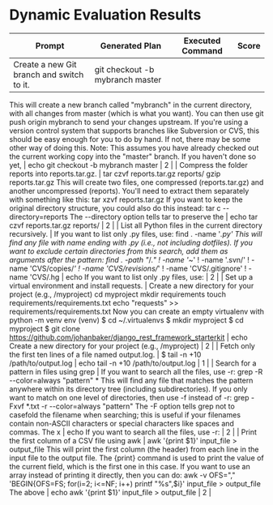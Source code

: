 # Dynamic Evaluation Results

| Prompt | Generated Plan | Executed Command | Score |
|--------|----------------|-------------------|-------|
| Create a new Git branch and switch to it. | git checkout -b mybranch master
This will create a new branch called "mybranch" in the current directory, with all changes from master (which is what you want). You can then use git push origin mybranch to send your changes upstream.
If you're using a version control system that supports branches like Subversion or CVS, this should be easy enough for you to do by hand. If not, there may be some other way of doing this.
Note: This assumes you have already checked out the current working copy into the "master" branch. If you haven't done so yet, | echo git checkout -b mybranch master | 2 |
| Compress the folder reports into reports.tar.gz. | tar czvf reports.tar.gz reports/
gzip reports.tar.gz
This will create two files, one compressed (reports.tar.gz) and another uncompressed (reports). You'll need to extract them separately with something like this:
tar xzvf reports.tar.gz
If you want to keep the original directory structure, you could also do this instead:
tar c --directory=reports
The --directory option tells tar to preserve the | echo tar czvf reports.tar.gz reports/ | 2 |
| List all Python files in the current directory recursively. | If you want to list only .py files, use:
find . -name '*.py'
This will find any file with name ending with .py (i.e., not including dotfiles). If you want to exclude certain directories from this search, add them as arguments after the pattern:
find . -path "*/\.*" ! -name '*~' ! -name '.svn/' ! -name 'CVS/copies/*' ! -name 'CVS/revisions/*' ! -name 'CVS/.gitignore' ! -name 'CVS/.hg | echo If you want to list only .py files, use: | 2 |
| Set up a virtual environment and install requests. | Create a new directory for your project (e.g., /myproject)
cd myproject
mkdir requirements
touch requirements/requirements.txt
echo "requests" >> requirements/requirements.txt
Now you can create an empty virtualenv with python -m venv env
(venv) $ cd ~/.virtualenvs
$ mkdir myproject
$ cd myproject
$ git clone https://github.com/johanbaker/django_rest_framework_starterkit | echo Create a new directory for your project (e.g., /myproject) | 2 |
| Fetch only the first ten lines of a file named output.log. | $ tail -n +10 /path/to/output.log | echo tail -n +10 /path/to/output.log | 1 |
| Search for a pattern in files using grep | If you want to search all the files, use -r:
grep -R --color=always "pattern" *
This will find any file that matches the pattern anywhere within its directory tree (including subdirectories). If you only want to match on one level of directories, then use -f instead of -r:
grep -Fxvf *.txt -r --color=always "pattern"
The -F option tells grep not to casefold the filename when searching; this is useful if your filenames contain non-ASCII characters or special characters like spaces and commas. The x | echo If you want to search all the files, use -r: | 2 |
| Print the first column of a CSV file using awk | awk '{print $1}' input_file > output_file
This will print the first column (the header) from each line in the input file to the output file. The {print} command is used to print the value of the current field, which is the first one in this case.
If you want to use an array instead of printing it directly, then you can do:
awk -v OFS="," 'BEGIN{OFS=FS; for(i=2; i<=NF; i++) printf "%s",$i}' input_file > output_file
The above | echo awk '{print $1}' input_file > output_file | 2 |
